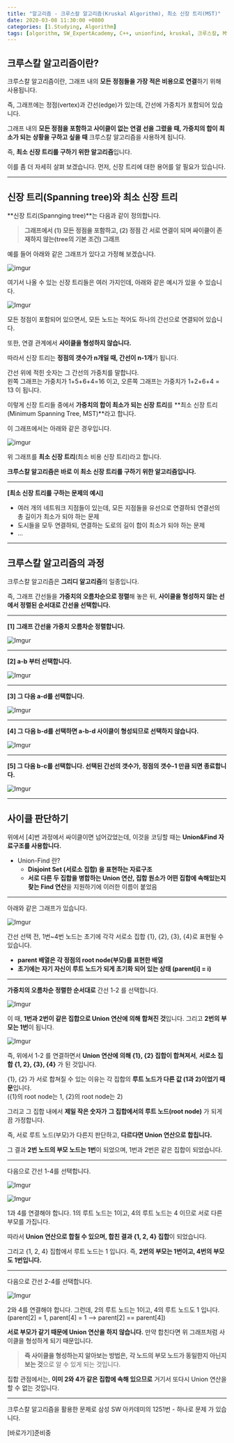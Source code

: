 ```yaml
---
title: "알고리즘 - 크루스칼 알고리즘(Kruskal Algorithm), 최소 신장 트리(MST)"
date: 2020-03-08 11:30:00 +0800
categories: [1.Studying, Algorithm]
tags: [algorithm, SW_ExpertAcademy, C++, unionfind, kruskal, 크루스칼, MST, 신장트리, 그리디]
---
```




## 

## **크루스칼 알고리즘이란?**

크루스칼 알고리즘이란, 그래프 내의 **모든 정점들을 가장 적은 비용으로 연결**하기 위해 사용됩니다.

즉, 그래프에는 정점(vertex)과 간선(edge)가 있는데, 간선에 가중치가 포함되어 있습니다.

그래프 내의 **모든 정점을 포함하고 사이클이 없는 연결 선을 그렸을 때, 가중치의 합이 최소가 되는 상황을 구하고 싶을 때** 크루스칼 알고리즘을 사용하게 됩니다.

즉, **최소 신장 트리를 구하기 위한 알고리즘**입니다.

이를 좀 더 자세히 살펴 보겠습니다. 먼저, 신장 트리에 대한 용어를 알 필요가 있습니다.

------



## **신장 트리(Spanning tree)와 최소 신장 트리**

**신장 트리(Spannging tree)**는 다음과 같이 정의합니다.

> **그래프에서 (1) 모든 정점을 포함하고, (2) 정점 간 서로 연결이 되며 싸이클이 존재하지 않는(tree의 기본 조건) 그래프**

예를 들어 아래와 같은 그래프가 있다고 가정해 보겠습니다.

![imgur](https://i.imgur.com/4wIFiNX.png)

여기서 나올 수 있는 신장 트리들은 여러 가지인데, 아래와 같은 예시가 있을 수 있습니다.

![Imgur](https://i.imgur.com/Hke4maA.png)

모든 정점이 포함되어 있으면서, 모든 노드는 적어도 하나의 간선으로 연결되어 있습니다.

또한, 연결 관계에서 **사이클을 형성하지 않습니다.**

따라서 신장 트리는 **정점의 갯수가 n개일 때, 간선이 n-1개**가 됩니다.

간선 위에 적힌 숫자는 그 간선의 가중치를 말합니다.   
왼쪽 그래프는 가중치가 1+5+6+4=16 이고, 오른쪽 그래프는 가중치가 1+2+6+4 = 13 이 됩니다.

이렇게 신장 트리들 중에서 **가중치의 합이 최소가 되는 신장 트리**를 **최소 신장 트리(Minimum Spanning Tree, MST)**라고 합니다.

이 그래프에서는 아래와 같은 경우입니다.

![imgur](https://i.imgur.com/mCywucG.png)

위 그래프를 **최소 신장 트리**(최소 비용 신장 트리)라고 합니다.

**크루스칼 알고리즘은 바로 이 최소 신장 트리를 구하기 위한 알고리즘입니다.**

------

**[최소 신장 트리를 구하는 문제의 예시]**

* 여러 개의 네트워크 지점들이 있는데, 모든 지점들을 유선으로 연결하되 연결선의 총 길이가 최소가 되야 하는 문제
* 도시들을 모두 연결하되, 연결하는 도로의 길이 합이 최소가 되야 하는 문제
* …

------

## **크루스칼 알고리즘의 과정**

크루스칼 알고리즘은 **그리디 알고리즘**의 일종입니다.

즉, 그래프 간선들을 **가중치의 오름차순으로 정렬**해 놓은 뒤, **사이클을 형성하지 않는 선에서 정렬된 순서대로 간선을 선택합니다.**

------

**[1] 그래프 간선을 가중치 오름차순 정렬합니다.**

![Imgur](https://i.imgur.com/FZP5haF.png)

------

**[2] a-b 부터 선택합니다.**

![Imgur](https://i.imgur.com/cygqIT7.png)

------

**[3] 그 다음 a-d를 선택합니다.**

![Imgur](https://i.imgur.com/TzWXNYV.png)

------

**[4] 그 다음 b-d를 선택하면 a-b-d 사이클이 형성되므로 선택하지 않습니다.**

![Imgur](https://i.imgur.com/si8xA9K.png)

------

**[5] 그 다음 b-c를 선택합니다. 선택된 간선의 갯수가, 정점의 갯수-1 만큼 되면 종료합니다.**

![Imgur](https://i.imgur.com/PQZwcsT.png)

------

## **사이클 판단하기**

위에서 [4]번 과정에서 싸이클이면 넘어갔었는데, 이것을 코딩할 때는 **Union&Find 자료구조를 사용합니다.**

* Union-Find 란?
  * **Disjoint Set (서로소 집합) 을 표현하는 자료구조**
  * **서로 다른 두 집합을 병합하는 Union 연산, 집합 원소가 어떤 집합에 속해있는지 찾는 Find 연산**을 지원하기에 이러한 이름이 붙었음

------

아래와 같은 그래프가 있습니다.

![Imgur](https://i.imgur.com/86KWwvq.png)

간선 선택 전, 1번~4번 노드는 초기에 각각 서로소 집합 {1}, {2}, {3}, {4}로 표현될 수 있습니다.

* **parent 배열은 각 정점의 root node(부모)를 표현한 배열**
* **초기에는 자기 자신이 루트 노드가 되게 초기화 되어 있는 상태 (parent[i] = i)**

------

**가중치의 오름차순 정렬한 순서대로** 간선 1-2 를 선택합니다.

![Imgur](https://i.imgur.com/CYrGgbs.png)

이 때, **1번과 2번이 같은 집합으로 Union 연산에 의해 합쳐진 것**입니다. 그리고 **2번의 부모는 1번**이 됩니다.

![Imgur](https://i.imgur.com/7M5otWE.png)

즉, 위에서 1-2 를 연결하면서 **Union 연산에 의해 {1}, {2} 집합이 합쳐져서**, **서로소 집합 {1, 2}, {3}, {4}** 가 된 것입니다.

{1}, {2} 가 서로 합쳐질 수 있는 이유는 각 집합의 **루트 노드가 다른 값 (1과 2)이었기 때문**입니다.   
({1}의 root node는 1, {2}의 root node는 2)

그리고 그 집합 내에서 **제일 작은 숫자가** **그 집합에서의 루트 노드(root node)** 가 되게끔 가정합니다. 

즉, 서로 루트 노드(부모)가 다른지 판단하고, **다르다면 Union 연산으로 합칩니다.**

그 결과 **2번 노드의 부모 노드는 1번**이 되었으며, 1번과 2번은 같은 집합이 되었습니다.

------

다음으로 간선 1-4를 선택합니다.

![Imgur](https://i.imgur.com/NkvosVX.png)

![Imgur](https://i.imgur.com/TXF8MnU.png)

1과 4를 연결해야 합니다. 1의 루트 노드는 1이고, 4의 루트 노드는 4 이므로 서로 다른 부모를 가집니다.

따라서 **Union 연산으로 합칠 수 있으며, 합친 결과 {1, 2, 4} 집합**이 되었습니다.

그리고 {1, 2, 4} 집합에서 루트 노드는 1 입니다. 즉, **2번의 부모는 1번이고, 4번의 부모도 1번입니다.**

------

다음으로 간선 2-4를 선택합니다.

![Imgur](https://i.imgur.com/rgAlCM4.png)

2와 4를 연결해야 합니다. 그런데, 2의 루트 노드는 1이고, 4의 루트 노드도 1 입니다.   
(parent[2] = 1, parent[4] = 1 --> parent[2] == parent[4])

**서로 부모가 같기 때문에 Union 연산을 하지 않습니다.** 만약 합친다면 위 그래프처럼 사이클을 형성하게 되기 때문입니다.

> **즉 사이클을 형성하는지 알아보는 방법은,** **각 노드의 부모 노드가 동일한지 아닌지 보는 것**으로 알 수 있게 되는 것입니다.

집합 관점에서는, **이미 2와 4가 같은 집합에 속해 있으므로** 거기서 또다시 Union 연산을 할 수 없는 것입니다.



------

크루스칼 알고리즘을 활용한 문제로 삼성 SW 아카데미의 1251번 - 하나로 문제 가 있습니다.

[바로가기]준비중